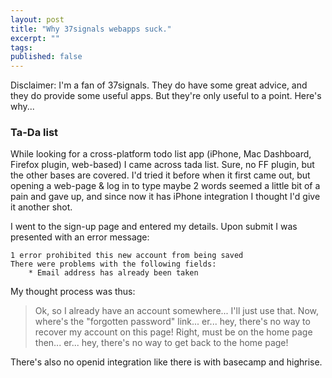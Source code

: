 ```yaml
---
layout: post
title: "Why 37signals webapps suck."
excerpt: ""
tags: 
published: false
---
```


Disclaimer: I'm a fan of 37signals. They do have some great advice, and they do provide some useful apps. But they're only useful to a point. Here's why...

### Ta-Da list

While looking for a cross-platform todo list app (iPhone, Mac Dashboard, Firefox plugin, web-based) I came across tada list. Sure, no FF plugin, but the other bases are covered. I'd tried it before when it first came out, but opening a web-page & log in to type maybe 2 words seemed a little bit of a pain and gave up, and since now it has iPhone integration I thought I'd give it another shot.

I went to the sign-up page and entered my details. Upon submit I was presented with an error message:

    1 error prohibited this new account from being saved
    There were problems with the following fields:
        * Email address has already been taken

My thought process was thus: 

> Ok, so I already have an account somewhere... I'll just use that. Now, where's the "forgotten password" link... er... hey, there's no way to recover my account on this page! Right, must be on the home page then... er... hey, there's no way to get back to the home page!

There's also no openid integration like there is with basecamp and highrise.
